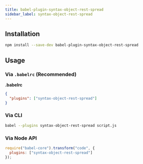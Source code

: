 ```yaml
---
title: babel-plugin-syntax-object-rest-spread
sidebar_label: syntax-object-rest-spread
---
```


## Installation

```sh
npm install --save-dev babel-plugin-syntax-object-rest-spread
```

## Usage

### Via `.babelrc` (Recommended)

**.babelrc**

```json
{
  "plugins": ["syntax-object-rest-spread"]
}
```

### Via CLI

```sh
babel --plugins syntax-object-rest-spread script.js
```

### Via Node API

```javascript
require("babel-core").transform("code", {
  plugins: ["syntax-object-rest-spread"]
});
```

